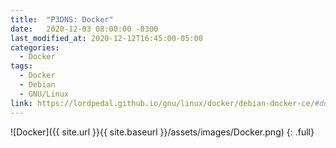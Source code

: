 ```yaml
---
title:  "P3DNS: Docker"
date:   2020-12-03 08:00:00 -0300
last_modified_at: 2020-12-12T16:45:00-05:00
categories:
  - Docker
tags:
  - Docker
  - Debian
  - GNU/Linux
link: https://lordpedal.github.io/gnu/linux/docker/debian-docker-ce/#docker-p3dns
---
```


![Docker]({{ site.url }}{{ site.baseurl }}/assets/images/Docker.png)
{: .full}
